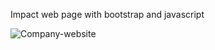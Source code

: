 
Impact web page with bootstrap and javascript

![Company-website](https://github.com/Hadis-jamali/Company-website/assets/132214893/ee0ff59b-58b8-4de3-ba0a-d4de5a0ae0a4)
